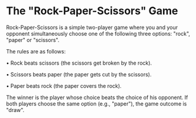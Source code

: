 # The "Rock-Paper-Scissors" Game

Rock-Paper-Scissors is a simple two-player game where you and your opponent simultaneously choose one of the following three options: "rock", "paper" or "scissors".

The rules are as follows:

•	Rock beats scissors (the scissors get broken by the rock).

•	Scissors beats paper (the paper gets cut by the scissors).

•	Paper beats rock (the paper covers the rock).

The winner is the player whose choice beats the choice of his opponent. If both players choose the same option (e.g., "paper"), the game outcome is "draw".

